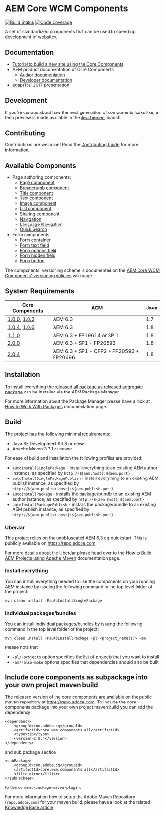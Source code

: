 # AEM Core WCM Components
[![Build Status](https://travis-ci.org/Adobe-Marketing-Cloud/aem-core-wcm-components.png?branch=master)](https://travis-ci.org/Adobe-Marketing-Cloud/aem-core-wcm-components)
[![Code Coverage](https://codecov.io/gh/Adobe-Marketing-Cloud/aem-core-wcm-components/branch/master/graph/badge.svg)](https://codecov.io/gh/Adobe-Marketing-Cloud/aem-core-wcm-components)

A set of standardized components that can be used to speed up development of websites.

## Documentation

* [Tutorial to build a new site using the Core Components](https://helpx.adobe.com/experience-manager/kt/sites/using/getting-started-wknd-tutorial-develop.html)
* AEM product documentation of Core Components
  * [Author documentation](https://docs.adobe.com/docs/en/aem/6-3/author/page-authoring/default-components/core-components.html)
  * [Developer documentation](https://docs.adobe.com/docs/en/aem/6-3/develop/components/core-components.html)
* [adaptTo() 2017 presentation](https://adapt.to/2017/en/schedule/extensible-components-with-sling-models-and-htl.html)

## Development
If you're curious about how the next generation of components looks like, a tech preview is made available in the
[`development`](https://github.com/Adobe-Marketing-Cloud/aem-core-wcm-components/tree/development) branch.

## Contributing

Contributions are welcome! Read the [Contributing Guide](CONTRIBUTING.md) for more information.

## Available Components

* Page authoring components:
  * [Page component](content/src/content/jcr_root/apps/core/wcm/components/page/v2/page)
  * [Breadcrumb component](content/src/content/jcr_root/apps/core/wcm/components/breadcrumb/v2/breadcrumb)
  * [Title component](content/src/content/jcr_root/apps/core/wcm/components/title/v2/title)
  * [Text component](content/src/content/jcr_root/apps/core/wcm/components/text/v2/text)
  * [Image component](content/src/content/jcr_root/apps/core/wcm/components/image/v2/image)
  * [List component](content/src/content/jcr_root/apps/core/wcm/components/list/v2/list)
  * [Sharing component](content/src/content/jcr_root/apps/core/wcm/components/sharing/v1/sharing)
  * [Navigation](content/src/content/jcr_root/apps/core/wcm/components/navigation/v1/navigation)
  * [Language Navigation](content/src/content/jcr_root/apps/core/wcm/components/languagenavigation/v1/languagenavigation)
  * [Quick Search](content/src/content/jcr_root/apps/core/wcm/components/search/v1/search)
* Form components:
  * [Form container](content/src/content/jcr_root/apps/core/wcm/components/form/container/v2/container)
  * [Form text field](content/src/content/jcr_root/apps/core/wcm/components/form/text/v2/text)
  * [Form options field](content/src/content/jcr_root/apps/core/wcm/components/form/options/v2/options)
  * [Form hidden field](content/src/content/jcr_root/apps/core/wcm/components/form/hidden/v2/hidden)
  * [Form button](content/src/content/jcr_root/apps/core/wcm/components/form/button/v2/button)

The components' versioning scheme is documented on the [AEM Core WCM Components' versioning policies](https://github.com/Adobe-Marketing-Cloud/aem-core-wcm-components/wiki/Versioning-policies) wiki page

## System Requirements

Core Components | AEM                       | Java
----------------|---------------------------|-----
[1.0.0](https://github.com/Adobe-Marketing-Cloud/aem-core-wcm-components/releases/tag/core.wcm.components.reactor-1.0.0), [1.0.2](https://github.com/Adobe-Marketing-Cloud/aem-core-wcm-components/releases/tag/core.wcm.components.all-1.0.2)    | AEM 6.3                   | 1.7
[1.0.4](https://github.com/Adobe-Marketing-Cloud/aem-core-wcm-components/releases/tag/core.wcm.components.reactor-1.0.4), [1.0.6](https://github.com/Adobe-Marketing-Cloud/aem-core-wcm-components/releases/tag/core.wcm.components.reactor-1.0.6)    | AEM 6.3                   | 1.8
[1.1.0](https://github.com/Adobe-Marketing-Cloud/aem-core-wcm-components/releases/tag/core.wcm.components.reactor-1.1.0)           | AEM 6.3 + FP19614 or SP 1 | 1.8
[2.0.0](https://github.com/Adobe-Marketing-Cloud/aem-core-wcm-components/releases/tag/core.wcm.components.reactor-2.0.0)           | AEM 6.3 + SP1 + FP20593   | 1.8
[2.0.4](https://github.com/Adobe-Marketing-Cloud/aem-core-wcm-components/releases/tag/core.wcm.components.reactor-2.0.4)           | AEM 6.3 + SP1 + CFP2 + FP20593 + FP20696 | 1.8

## Installation

To install everything the [released all package as released aggregate package](https://github.com/Adobe-Marketing-Cloud/aem-core-wcm-components/releases) can be installed via the AEM Package Manager.

For more information about the Package Manager please have a look at [How to Work With Packages](https://docs.adobe.com/docs/en/aem/6-2/administer/content/package-manager.html) documentation page.

## Build

The project has the following minimal requirements:
* Java SE Development Kit 8 or newer
* Apache Maven 3.3.1 or newer

For ease of build and installation the following profiles are provided:

 * ``autoInstallSinglePackage`` - install everything to an existing AEM author instance, as specified by ``http://${aem.host}:${aem.port}``
 * ``autoInstallSinglePackagePublish`` - install everything to an existing AEM publish instance, as specified by ``http://${aem.publish.host}:${aem.publish.port}``
 * ``autoInstallPackage`` - installs the package/bundle to an existing AEM author instance, as specified by ``http://${aem.host}:${aem.port}``
 * ``autoInstallPackagePublish`` - installs the package/bundle to an existing AEM publish instance, as specified by ``http://${aem.publish.host}:${aem.publish.port}``

### UberJar

This project relies on the unobfuscated AEM 6.3 cq-quickstart. This is publicly available on https://repo.adobe.com

For more details about the UberJar please head over to the
[How to Build AEM Projects using Apache Maven](https://docs.adobe.com/docs/en/aem/6-2/develop/dev-tools/ht-projects-maven.html#What%20is%20the%20UberJar?)
documentation page.

### Install everything

You can install everything needed to use the components on your running AEM instance by issuing the following command in the top level folder of the project:

    mvn clean install -PautoInstallSinglePackage

### Individual packages/bundles

You can install individual packages/bundles by issuing the following command in the top level folder of the project:

    mvn clean install -PautoInstallPackage -pl <project_name(s)> -am

Please note that

 * ``-pl/-projects`` option specifies the list of projects that you want to install
 * ``-am/-also-make`` options specifies that dependencies should also be built

## Include core components as subpackage into your own project maven build

The released version of the core components are available on the public maven repository at https://repo.adobe.com. To include the 
core components package into your own project maven build you can add the dependency
 ```
 <dependency>
     <groupId>com.adobe.cq</groupId>
     <artifactId>core.wcm.components.all</artifactId>
     <type>zip</type>
     <version>2.0.4</version>
 </dependency>
 ```
 
 and sub package section
 ```
 <subPackage>
     <groupId>com.adobe.cq</groupId>
     <artifactId>core.wcm.components.all</artifactId>
     <filter>true</filter>
 </subPackage>
 ```
 
 to the `content-package-maven-plugin`.
 
 For more information how to setup the Adobe Maven Repository (`repo.adobe.com`) for your maven build, please have a look at the 
 related [Knowledge Base article](https://helpx.adobe.com/experience-manager/kb/SetUpTheAdobeMavenRepository.html)
